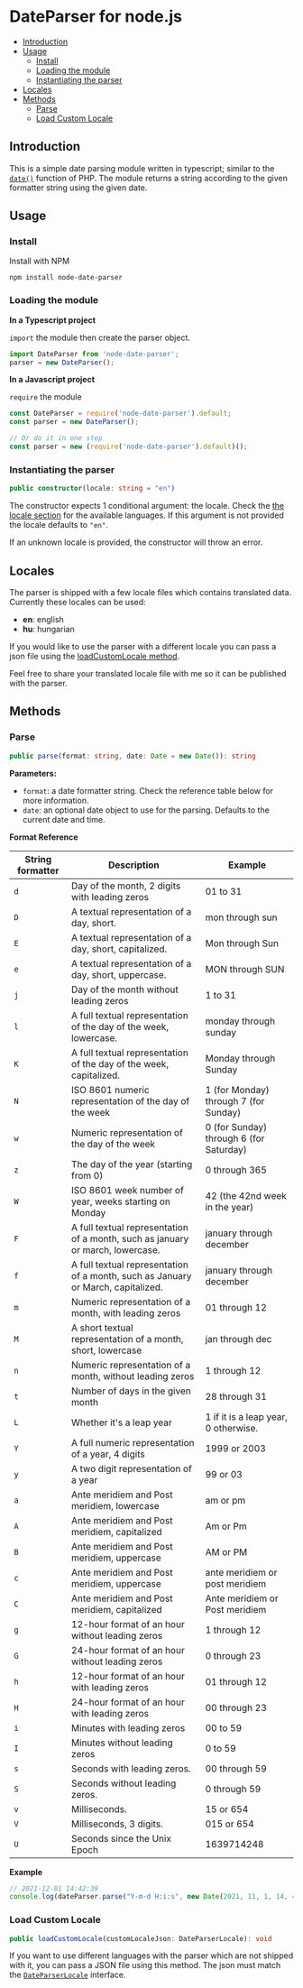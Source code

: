 # DateParser for node.js

<!-- toc -->

- [Introduction](#introduction)
- [Usage](#usage)
  * [Install](#install)
  * [Loading the module](#loading-the-module)
  * [Instantiating the parser](#instantiating-the-parser)
- [Locales](#locales)
- [Methods](#methods)
  * [Parse](#parse)
  * [Load Custom Locale](#load-custom-locale)

<!-- tocstop -->

## Introduction
This is a simple date parsing module written in typescript; similar to the [`date()`](http://php.net/manual/en/function.date.php) function of PHP. The module returns a string according to the given formatter string using the given date.

## Usage
### Install
Install with NPM
```
npm install node-date-parser
```

### Loading the module

**In a Typescript project**

`import` the module then create the parser object.

```ts
import DateParser from 'node-date-parser';
parser = new DateParser();
```

**In a Javascript project**

`require` the module

```js
const DateParser = require('node-date-parser').default;
const parser = new DateParser();

// Or do it in one step
const parser = new (require('node-date-parser').default)();
```

### Instantiating the parser
```ts
public constructor(locale: string = "en")
```

The constructor expects 1 conditional argument: the locale. Check the [the locale section](#locales) for the available languages. If this argument is not provided the locale defaults to `"en"`.

If an unknown locale is provided, the constructor will throw an error.

## Locales

The parser is shipped with a few locale files which contains translated data. Currently these locales can be used:
 - **en**: english
 - **hu**: hungarian

If you would like to use the parser with a different locale you can pass a json file using the [loadCustomLocale method](#load-custom-locale).

Feel free to share your translated locale file with me so it can be published with the parser.

## Methods
### Parse
```ts
public parse(format: string, date: Date = new Date()): string
```
**Parameters:**
 - `format`: a date formatter string. Check the reference table below for more information.
 - `date`: an optional date object to use for the parsing. Defaults to the current date and time.

**Format Reference**

| String formatter | Description                                                                      | Example                                 |
| ---------------- | -------------------------------------------------------------------------------- | --------------------------------------- |
| `d`              | Day of the month, 2 digits with leading zeros                                    | 01 to 31                                |
| `D`              | A textual representation of a day, short.                                        | mon through sun                         |
| `E`              | A textual representation of a day, short, capitalized.                           | Mon through Sun                         |
| `e`              | A textual representation of a day, short, uppercase.                             | MON through SUN                         |
| `j`              | Day of the month without leading zeros                                           | 1 to 31                                 |
| `l`              | A full textual representation of the day of the week, lowercase.                 | monday through sunday                   |
| `K`              | A full textual representation of the day of the week, capitalized.               | Monday through Sunday                   |
| `N`              | ISO 8601 numeric representation of the day of the week                           | 1 (for Monday) through 7 (for Sunday)   |
| `w`              | Numeric representation of the day of the week                                    | 0 (for Sunday) through 6 (for Saturday) |
| `z`              | The day of the year (starting from 0)                                            | 0 through 365                           |
| `W`              | ISO 8601 week number of year, weeks starting on Monday                           | 42 (the 42nd week in the year)          |
| `F`              | A full textual representation of a month, such as january or march, lowercase.   | january through december                |
| `f`              | A full textual representation of a month, such as January or March, capitalized. | january through december                |
| `m`              | Numeric representation of a month, with leading zeros                            | 01 through 12                           |
| `M`              | A short textual representation of a month, short, lowercase                      | jan through dec                         |
| `n`              | Numeric representation of a month, without leading zeros                         | 1 through 12                            |
| `t`              | Number of days in the given month                                                | 28 through 31                           |
| `L`              | Whether it's a leap year                                                         | 1 if it is a leap year, 0 otherwise.    |
| `Y`              | A full numeric representation of a year, 4 digits                                | 1999 or 2003                            |
| `y`              | A two digit representation of a year                                             | 99 or 03                                |
| `a`              | Ante meridiem and Post meridiem, lowercase                                       | am or pm                                |
| `A`              | Ante meridiem and Post meridiem, capitalized                                     | Am or Pm                                |
| `B`              | Ante meridiem and Post meridiem, uppercase                                       | AM or PM                                |
| `c`              | Ante meridiem and Post meridiem, uppercase                                       | ante meridiem or post meridiem          |
| `C`              | Ante meridiem and Post meridiem, capitalized                                     | Ante meridiem or Post meridiem          |
| `g`              | 12-hour format of an hour without leading zeros                                  | 1 through 12                            |
| `G`              | 24-hour format of an hour without leading zeros                                  | 0 through 23                            |
| `h`              | 12-hour format of an hour with leading zeros                                     | 01 through 12                           |
| `H`              | 24-hour format of an hour with leading zeros                                     | 00 through 23                           |
| `i`              | Minutes with leading zeros                                                       | 00 to 59                                |
| `I`              | Minutes without leading zeros                                                    | 0 to 59                                 |
| `s`              | Seconds with leading zeros.                                                      | 00 through 59                           |
| `S`              | Seconds without leading zeros.                                                   | 0 through 59                            |
| `v`              | Milliseconds.                                                                    | 15 or 654                               |
| `V`              | Milliseconds, 3 digits.                                                          | 015 or 654                              |
| `U`              | Seconds since the Unix Epoch                                                     | 1639714248                              |

**Example**

```ts
// 2021-12-01 14:42:39
console.log(dateParser.parse("Y-m-d H:i:s", new Date(2021, 11, 1, 14, 42, 39)));
```

### Load Custom Locale
```ts
public loadCustomLocale(customLocaleJson: DateParserLocale): void
```

If you want to use different languages with the parser which are not shipped with it, you can pass a JSON file using this method. The json must match the [`DateParserLocale`](./src/interface/DateParserLocale.ts) interface.